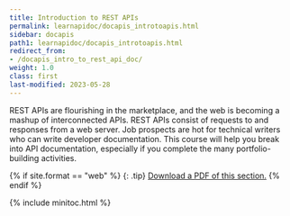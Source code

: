 ```yaml
---
title: Introduction to REST APIs
permalink: learnapidoc/docapis_introtoapis.html
sidebar: docapis
path1: learnapidoc/docapis_introtoapis.html
redirect_from:
- /docapis_intro_to_rest_api_doc/
weight: 1.0
class: first
last-modified: 2023-05-28
---
```


REST APIs are flourishing in the marketplace, and the web is becoming a mashup of interconnected APIs. REST APIs consist of requests to and responses from a web server. Job prospects are hot for technical writers who can write developer documentation. This course will help you break into API documentation, especially if you complete the many portfolio-building activities.

{% if site.format == "web" %}
{: .tip}
<a class="noCrossRef" href="https://s3.us-west-1.wasabisys.com/learnapidoc-outputs/docapis_one.pdf"><i class="fa fa-file-pdf-o"></i> Download a PDF of this section.</a>
{% endif %}

{% include minitoc.html %}
